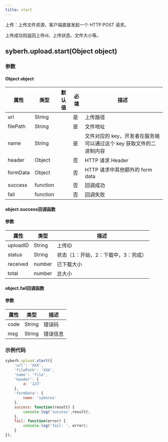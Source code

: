 ```yaml
---
title: start
---
```


上传：上传文件资源，客户端直接发起一个 HTTP POST 请求。

上传成功则返回上传id、上传状态、文件大小等。


## syberh.upload.start(Object object)
### 参数
#### Object object
| 属性     | 类型   | 默认值  |  必填 | 描述                         |
| ---------- | ------- | -------- | ---------------- | ---------------------------------- |
| url | String |  | 是 | 上传路径 |
| filePath | String |  | 是 | 文件地址 |
| name | String |  | 是 | 文件对应的 key，开发者在服务端可以通过这个 key 获取文件的二进制内容 |
| header | Object |  | 否 | HTTP 请求 Header |
| formData | Object |  | 否 | HTTP 请求中其他额外的 form data |
| success | function |  | 否 | 回调成功 |
| fail | function |  | 否 | 回调失败 |


#### object.success回调函数
#### 参数
| 属性 | 类型  | 描述 |
| -- | -- | -- |
| uploadID | String | 上传ID |
| status | String | 状态（1：开始，2：下载中，3：完成） |
| received | number | 已下载大小 |
| total | number | 总大小 |


#### object.fail回调函数
#### 参数
| 属性 | 类型  | 描述 |
| -- | -- | -- |
| code | String | 错误码 |
| msg | String  | 错误信息 |


### 示例代码
```javascript
syberh.upload.start({
    'url': 'XXX',
    'filePath': 'XXX',
    'name': 'file',
    'header': {
        a: '123'
    },
    'formData': {
        name: 'syberos'
    },
    success: function(result) {
        console.log('success',result);    
    },
    fail: function(error) {
        console.log('fail: ', error);
    }
});
```
